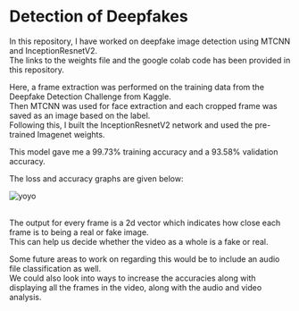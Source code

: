# Detection of Deepfakes

In this repository, I have worked on deepfake image detection using MTCNN and InceptionResnetV2.<br>
The links to the weights file and the google colab code has been provided in this repository.<br>

Here, a frame extraction was performed on the training data from the Deepfake Detection Challenge from Kaggle. <br>
Then MTCNN was used for face extraction and each cropped frame was saved as an image based on the label.<br>
Following this, I built the InceptionResnetV2 network and used the pre-trained Imagenet weights.

This model gave me a 99.73% training accuracy and a 93.58% validation accuracy.<br>

The loss and accuracy graphs are given below:

![yoyo](https://user-images.githubusercontent.com/58857629/139583625-0ad65768-ddda-46ff-897c-6e0792a1dc4b.JPG)

<br>
The output for every frame is a 2d vector which indicates how close each frame is to being a real or fake image.<br>
This can help us decide whether the video as a whole is a fake or real.<br>

Some future areas to work on regarding this would be to include an audio file classification as well.<br>
We could also look into ways to increase the accuracies along with displaying all the frames in the video, along with the audio and video analysis.<br>
